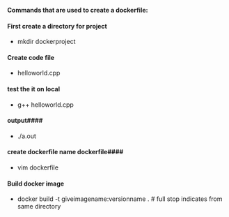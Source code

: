 **Commands that are used to create a dockerfile:**

#### First create a directory for project #####
- mkdir dockerproject

#### Create code file ####
- helloworld.cpp

#### test the it on local
- g++ helloworld.cpp

#### output####
- ./a.out

#### create dockerfile name dockerfile####
- vim dockerfile

#### Build docker image ####

- docker build -t giveimagename:versionname . # full stop indicates from same directory

